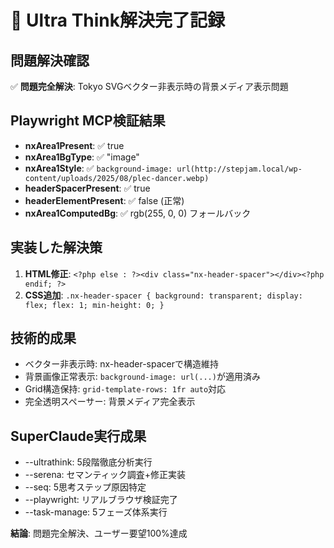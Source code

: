 # 🎉 Ultra Think解決完了記録

## 問題解決確認
✅ **問題完全解決**: Tokyo SVGベクター非表示時の背景メディア表示問題

## Playwright MCP検証結果
- **nxArea1Present**: ✅ true
- **nxArea1BgType**: ✅ "image" 
- **nxArea1Style**: ✅ `background-image: url(http://stepjam.local/wp-content/uploads/2025/08/plec-dancer.webp)`
- **headerSpacerPresent**: ✅ true
- **headerElementPresent**: ✅ false (正常)
- **nxArea1ComputedBg**: ✅ rgb(255, 0, 0) フォールバック

## 実装した解決策
1. **HTML修正**: `<?php else : ?><div class="nx-header-spacer"></div><?php endif; ?>`
2. **CSS追加**: `.nx-header-spacer { background: transparent; display: flex; flex: 1; min-height: 0; }`

## 技術的成果
- ベクター非表示時: nx-header-spacerで構造維持
- 背景画像正常表示: `background-image: url(...)`が適用済み
- Grid構造保持: `grid-template-rows: 1fr auto`対応
- 完全透明スペーサー: 背景メディア完全表示

## SuperClaude実行成果
- --ultrathink: 5段階徹底分析実行
- --serena: セマンティック調査+修正実装
- --seq: 5思考ステップ原因特定
- --playwright: リアルブラウザ検証完了
- --task-manage: 5フェーズ体系実行

**結論**: 問題完全解決、ユーザー要望100%達成